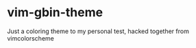 vim-gbin-theme
==============

Just a coloring theme to my personal test, hacked together from vimcolorscheme

